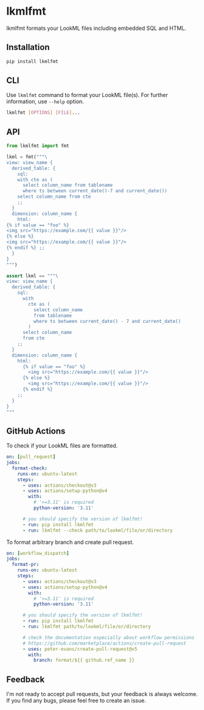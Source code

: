 # lkmlfmt
lkmlfmt formats your LookML files including embedded SQL and HTML.

## Installation
```sh
pip install lkmlfmt
```

## CLI
Use `lkmlfmt` command to format your LookML file(s).
For further information, use `--help` option.

```sh
lkmlfmt [OPTIONS] [FILE]...
```

## API
```python
from lkmlfmt import fmt

lkml = fmt("""\
view: view_name {
  derived_table: {
    sql:
    with cte as (
      select column_name from tablename
      where ts between current_date()-7 and current_date())
    select column_name from cte
    ;;
  }
  dimension: column_name {
    html:
{% if value == "foo" %}
<img src="https://example.com/{{ value }}"/>
{% else %}
<img src="https://example.com/{{ value }}"/>
{% endif %} ;;
  }
}
""")

assert lkml == """\
view: view_name {
  derived_table: {
    sql:
      with
        cte as (
          select column_name
          from tablename
          where ts between current_date() - 7 and current_date()
        )
      select column_name
      from cte
    ;;
  }
  dimension: column_name {
    html:
      {% if value == "foo" %}
        <img src="https://example.com/{{ value }}"/>
      {% else %}
        <img src="https://example.com/{{ value }}"/>
      {% endif %}
    ;;
  }
}
"""
```

## GitHub Actions
To check if your LookML files are formatted.

```yaml
on: [pull_request]
jobs:
  format-check:
    runs-on: ubuntu-latest
    steps:
      - uses: actions/checkout@v3
      - uses: actions/setup-python@v4
        with:
          # '>=3.11' is required
          python-version: '3.11'

      # you should specify the version of lkmlfmt!
      - run: pip install lkmlfmt
      - run: lkmlfmt --check path/to/lookml/file/or/directory
```

To format arbitrary branch and create pull request.

```yaml
on: [workflow_dispatch]
jobs:
  format-pr:
    runs-on: ubuntu-latest
    steps:
      - uses: actions/checkout@v3
      - uses: actions/setup-python@v4
        with:
          # '>=3.11' is required
          python-version: '3.11'

      # you should specify the version of lkmlfmt!
      - run: pip install lkmlfmt
      - run: lkmlfmt path/to/lookml/file/or/directory

      # check the documentation especially about workflow permissions
      # https://github.com/marketplace/actions/create-pull-request
      - uses: peter-evans/create-pull-request@v5
        with:
          branch: format/${{ github.ref_name }}
```

## Feedback
I'm not ready to accept pull requests, but your feedback is always welcome.
If you find any bugs, please feel free to create an issue.
